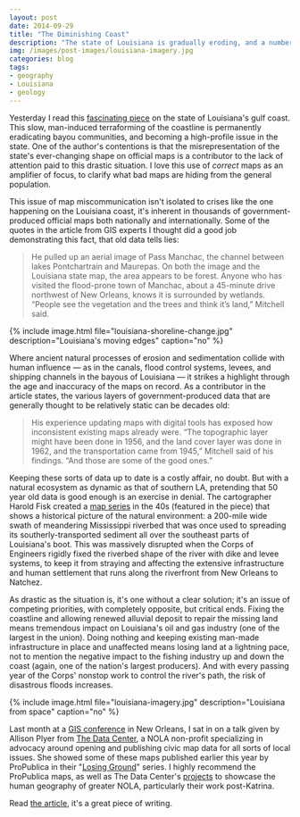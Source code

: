 ```yaml
---
layout: post
date: 2014-09-29
title: "The Diminishing Coast"
description: "The state of Louisiana is gradually eroding, and a number of groups are using maps to highlight the gravity of the situation."
img: /images/post-images/louisiana-imagery.jpg
categories: blog
tags:
- geography
- Louisiana
- geology
---
```


Yesterday I read this [fascinating piece](https://medium.com/matter/louisiana-loses-its-boot-b55b3bd52d1e) on the state of Louisiana's gulf coast. This slow, man-induced  terraforming of the coastline is permanently eradicating bayou communities, and becoming a high-profile issue in the state. One of the author's contentions is that the misrepresentation of the state's  ever-changing shape on official maps is a contributor to the lack of attention paid to this drastic situation. I love this use of _correct_ maps as an amplifier of focus, to clarify what bad maps are hiding from the general population.

This issue of map miscommunication isn't isolated to crises like the one happening on the Louisiana coast, it's inherent in thousands of government-produced official maps both nationally and internationally. Some of the quotes in the article from GIS experts I thought did a good job demonstrating this fact, that old data tells lies:

> He pulled up an aerial image of Pass Manchac, the channel between lakes Pontchartrain and Maurepas. On both the image and the Louisiana state map, the area appears to be forest. Anyone who has visited the flood-prone town of Manchac, about a 45-minute drive northwest of New Orleans, knows it is surrounded by wetlands. “People see the vegetation and the trees and think it’s land,” Mitchell said.

{% include image.html file="louisiana-shoreline-change.jpg" description="Louisiana's moving edges" caption="no" %}

Where ancient natural processes of erosion and sedimentation collide with human influence &mdash; as in the canals, flood control systems, levees, and shipping channels in the bayous of Louisiana &mdash; it strikes a highlight through the age and inaccuracy of the maps on record. As a contributor in the article states, the various layers of government-produced data that are generally thought to be relatively static can be decades old:

> His experience updating maps with digital tools has exposed how inconsistent existing maps already were. “The topographic layer might have been done in 1956, and the land cover layer was done in 1962, and the transportation came from 1945,” Mitchell said of his findings. “And those are some of the good ones.”

Keeping these sorts of data up to date is a costly affair, no doubt. But with a natural ecosystem as dynamic as that of southern LA, pretending that 50 year old data is good enough is an exercise in denial. The cartographer Harold Fisk created a [map series](http://www.radicalcartography.net/index.html?fisk) in the 40s (featured in the piece) that shows a historical picture of the natural environment: a 200-mile wide swath of meandering Mississippi riverbed that was once used to spreading its southerly-transported sediment all over the southeast parts of Louisiana's  boot. This was massively disrupted when the Corps of Engineers rigidly fixed the riverbed shape of the river with dike and levee systems, to keep it from straying and affecting the extensive infrastructure and human settlement that runs along the riverfront from New Orleans to Natchez.

As drastic as the situation is, it's one without a clear solution; it's an issue of competing priorities, with completely opposite, but critical ends. Fixing the coastline and allowing renewed alluvial deposit to repair the missing land means tremendous impact on Louisiana's oil and gas industry (one of the largest in the union). Doing nothing and keeping existing man-made infrastructure in place and unaffected means losing land at a lightning pace, not to mention the negative impact to the fishing industry up and down the coast (again, one of the nation's largest producers). And with every passing year of the Corps' nonstop work to control the river's path, the risk of disastrous floods increases.

{% include image.html file="louisiana-imagery.jpg" description="Louisiana from space" caption="no" %}

Last month at a [GIS conference](http://www.urisa.org/education-events/gis-pro-annual-conference/) in New Orleans, I sat in on a talk given by Allison Plyer from [The Data Center](http://www.datacenterresearch.org/), a NOLA non-profit specializing in advocacy around opening and publishing civic map data for all sorts of local issues. She showed some of these maps published earlier this year by ProPublica in their "[Losing Ground](http://projects.propublica.org/louisiana/)" series. I highly recommend the ProPublica maps, as well as The Data Center's [projects](http://www.datacenterresearch.org/maps/) to showcase the human geography of greater NOLA, particularly their work post-Katrina.

Read [the article](https://medium.com/matter/louisiana-loses-its-boot-b55b3bd52d1e), it's a great piece of writing.

